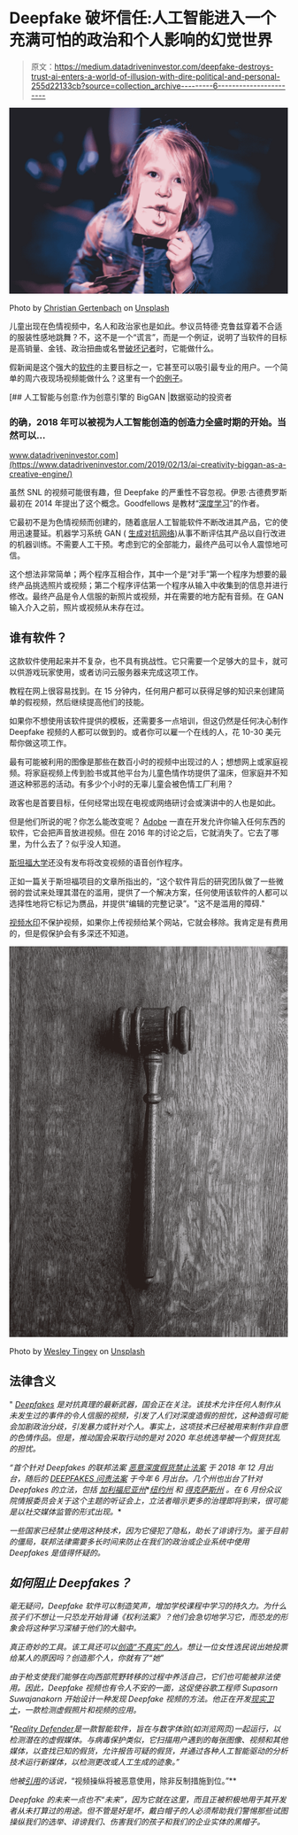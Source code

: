 # Deepfake 破坏信任:人工智能进入一个充满可怕的政治和个人影响的幻觉世界

> 原文：<https://medium.datadriveninvestor.com/deepfake-destroys-trust-ai-enters-a-world-of-illusion-with-dire-political-and-personal-255d22133cb?source=collection_archive---------6----------------------->

![](img/0ccb76b37eff928be233550ba5082543.png)

Photo by [Christian Gertenbach](https://unsplash.com/@kc_gertenbach?utm_source=unsplash&utm_medium=referral&utm_content=creditCopyText) on [Unsplash](https://unsplash.com/collections/4710659/deep-fake?utm_source=unsplash&utm_medium=referral&utm_content=creditCopyText)

儿童出现在色情视频中，名人和政治家也是如此。参议员特德·克鲁兹穿着不合适的服装性感地跳舞？不，这不是一个“谎言”，而是一个例证，说明了当软件的目标是高销量、金钱、政治扭曲或名誉[破坏记者](https://www.howtogeek.com/427224/what-is-a-deepfake-and-should-i-be-concerned/)时，它能做什么。

假新闻是这个强大的[软件](https://sites.google.com/site/thedeepfakestate/deepfake-tools)的主要目标之一，它甚至可以吸引最专业的用户。一个简单的周六夜现场视频能做什么？这里有一个[的例子](https://www.youtube.com/watch?v=-QvIX3cY4lc)。

[](https://www.datadriveninvestor.com/2019/02/13/ai-creativity-biggan-as-a-creative-engine/) [## 人工智能与创意:作为创意引擎的 BigGAN |数据驱动的投资者

### 的确，2018 年可以被视为人工智能创造的创造力全盛时期的开始。当然可以…

www.datadriveninvestor.com](https://www.datadriveninvestor.com/2019/02/13/ai-creativity-biggan-as-a-creative-engine/) 

虽然 SNL 的视频可能很有趣，但 Deepfake 的严重性不容忽视。伊恩·古德费罗斯最初在 2014 年提出了这个概念。Goodfellows 是教材“[深度学习](http://www.deeplearningbook.org/)”的作者。

它最初不是为色情视频而创建的，随着底层人工智能软件不断改进其产品，它的使用迅速蔓延。机器学习系统 GAN ( [生成对抗网络](https://en.wikipedia.org/wiki/Generative_adversarial_network))从事不断评估其产品以自行改进的机器训练。不需要人工干预。考虑到它的全部能力，最终产品可以令人震惊地可信。

这个想法非常简单；两个程序互相合作，其中一个是“对手”第一个程序为想要的最终产品挑选照片或视频；第二个程序评估第一个程序从输入中收集到的信息并进行修改。最终产品是令人信服的新照片或视频，并在需要的地方配有音频。在 GAN 输入介入之前，照片或视频从未存在过。

## 谁有软件？

这款软件使用起来并不复杂，也不具有挑战性。它只需要一个足够大的显卡，就可以供游戏玩家使用，或者访问云服务器来完成这项工作。

教程在网上很容易找到。在 15 分钟内，任何用户都可以获得足够的知识来创建简单的假视频，然后继续提高他们的技能。

如果你不想使用该软件提供的模板，还需要多一点培训，但这仍然是任何决心制作 Deepfake 视频的人都可以做到的。或者你可以雇一个在线的人，花 10-30 美元帮你做这项工作。

最有可能被利用的图像是那些在数百小时的视频中出现过的人；想想网上或家庭视频。将家庭视频上传到脸书或其他平台为儿童色情作坊提供了温床，但家庭并不知道这种邪恶的活动。有多少个小时的无辜儿童会被色情工厂利用？

政客也是首要目标，任何经常出现在电视或网络研讨会或演讲中的人也是如此。

但是他们所说的呢？你怎么能改变呢？ [Adobe](https://www.youtube.com/watch?v=I3l4XLZ59iw) 一直在开发允许你输入任何东西的软件，它会把声音放进视频。但在 2016 年的讨论之后，它就消失了。它去了哪里，为什么去了？似乎没人知道。

[斯坦福大学](https://newatlas.com/edit-talking-head-text-deepfake/60160/)还没有发布将改变视频的语音创作程序。

正如一篇关于斯坦福项目的文章所指出的，“这个软件背后的研究团队做了一些微弱的尝试来处理其潜在的滥用，提供了一个解决方案，任何使用该软件的人都可以选择性地将它标记为赝品，并提供“编辑的完整记录”。"这不是滥用的障碍."

[视频水印](https://filmora.wondershare.com/video-editing-tips/remove-watermark-from-video.html)不保护视频，如果你上传视频给某个网站，它就会移除。我肯定是有费用的，但是假保护会有多深还不知道。

![](img/9579e1f65bb82542b1b1aa9398f2603a.png)

Photo by [Wesley Tingey](https://unsplash.com/@wesleyphotography?utm_source=unsplash&utm_medium=referral&utm_content=creditCopyText) on [Unsplash](https://unsplash.com/s/photos/laws?utm_source=unsplash&utm_medium=referral&utm_content=creditCopyText)

## 法律含义

" [*Deepfakes*](https://slate.com/technology/2019/07/congress-deepfake-regulation-230-2020.html) *是对抗真理的最新武器，国会正在关注。该技术允许任何人制作从未发生过的事件的令人信服的视频，引发了人们对深度造假的担忧，这种造假可能会加剧政治分歧，引发暴力或针对个人。事实上，这项技术已经被用来制作非自愿的色情作品。但是，推动国会采取行动的是对 2020 年总统选举被一个假货扰乱的担忧。*

*“首个针对 Deepfakes 的联邦法案* [*恶意深度假货禁止法案*](https://www.congress.gov/bill/115th-congress/senate-bill/3805) *于 2018 年 12 月出台，随后的* [*DEEPFAKES 问责法案*](https://www.congress.gov/bill/116th-congress/house-bill/3230) *于今年 6 月出台。几个州也出台了针对 Deepfakes 的立法，包括* [*加利福尼亚州*](https://leginfo.legislature.ca.gov/faces/billNavClient.xhtml?bill_id=201920200AB1280)*[*纽约州*](https://nyassembly.gov/leg/?default_fld=&leg_video=&bn=A08155&term=2017&Summary=Y&Text=Y) *和* [*得克萨斯州*](https://capitol.texas.gov/BillLookup/Text.aspx?LegSess=86R&Bill=SB751) *。在 6 月份众议院情报委员会关于这个主题的听证会上，立法者暗示更多的治理即将到来，很可能是以社交媒体监管的形式出现。**

*一些国家已经禁止使用这种技术，因为它侵犯了隐私，助长了诽谤行为。鉴于目前的僵局，联邦法律需要多长时间来防止在我们的政治或企业系统中使用 Deepfakes 是值得怀疑的。*

## *如何阻止 Deepfakes？*

*毫无疑问，Deepfake 软件可以制造笑声，增加学校课程中学习的持久力。为什么孩子们不想让一只恐龙开始背诵《权利法案》？他们会急切地学习它，而恐龙的形象会将这种学习深植于他们的大脑中。*

*真正奇妙的工具。该工具还可以[创造“不真实”的人](https://www.youtube.com/watch?time_continue=156&v=E_oH0xS5e94)。想让一位女性选民说出她投票给某人的原因吗？创造那个人，你就有了“她”*

*由于枪支使我们能够在向西部荒野转移的过程中养活自己，它们也可能被非法使用。因此，Deepfake 视频也有令人不安的一面，这促使谷歌工程师 Supasorn Suwajanakorn 开始设计一种发现 Deepfake 视频的方法。他正在开发[现实卫士](http://aifoundation.com/responsibility/)，一款检测虚假照片和视频的应用。*

*"[*Reality Defender*](http://aifoundation.com/responsibility/)*是一款智能软件，旨在与数字体验(如浏览网页)一起运行，以检测潜在的虚假媒体。与病毒保护类似，它扫描用户遇到的每张图像、视频和其他媒体，以查找已知的假货，允许报告可疑的假货，并通过各种人工智能驱动的分析技术运行新媒体，以检测更改或人工生成的迹象*。”*

*他被[引用](http://www.ciobulletin.com/software/supasorn-to-develop-reality-defender)的话说，*“视频操纵将被恶意使用，除非反制措施到位。”**

*Deepfake 的未来一点也不“未来”，因为它就在这里，而且正被积极地用于其开发者从未打算过的用途。但不管是好是坏，戴白帽子的人必须帮助我们警惕那些试图操纵我们的选举、诽谤我们、伤害我们的孩子和我们的企业实体的黑帽子。*